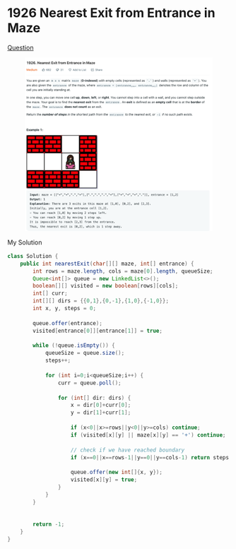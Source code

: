 # 1926 Nearest Exit from Entrance in Maze

[Question](https://leetcode.com/problems/nearest-exit-from-entrance-in-maze/)

<figure><img src="../.gitbook/assets/image (1).png" alt=""><figcaption></figcaption></figure>

My Solution

```java
class Solution {
    public int nearestExit(char[][] maze, int[] entrance) {
        int rows = maze.length, cols = maze[0].length, queueSize;
        Queue<int[]> queue = new LinkedList<>();
        boolean[][] visited = new boolean[rows][cols];
        int[] curr;
        int[][] dirs = {{0,1},{0,-1},{1,0},{-1,0}};
        int x, y, steps = 0;
        
        queue.offer(entrance);
        visited[entrance[0]][entrance[1]] = true;
        
        while (!queue.isEmpty()) {
            queueSize = queue.size();
            steps++;
            
            for (int i=0;i<queueSize;i++) {
                curr = queue.poll();
                
                for (int[] dir: dirs) {
                    x = dir[0]+curr[0];                    
                    y = dir[1]+curr[1];
                    
                    if (x<0||x>=rows||y<0||y>=cols) continue;
                    if (visited[x][y] || maze[x][y] == '+') continue;
                    
					// check if we have reached boundary
                    if (x==0||x==rows-1||y==0||y==cols-1) return steps;
                    
                    queue.offer(new int[]{x, y});
                    visited[x][y] = true;
                }
            }
        }
        
        
        return -1;
    }
}
```



